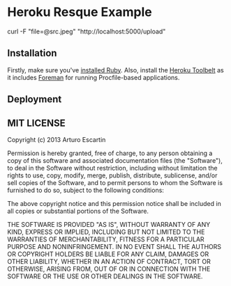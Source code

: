 # Heroku Resque Example

curl -F "file=@src.jpeg" "http://localhost:5000/upload"

## Installation

Firstly, make sure you've [installed Ruby](http://www.ruby-lang.org/en/). Also, install the [Heroku Toolbelt](https://toolbelt.heroku.com/) as it includes [Foreman](https://github.com/ddollar/foreman) for running Procfile-based applications.

## Deployment

## MIT LICENSE

Copyright (c) 2013 Arturo Escartin

Permission is hereby granted, free of charge, to any person obtaining a copy of this software and associated documentation files (the "Software"), to deal in the Software without restriction, including without limitation the rights to use, copy, modify, merge, publish, distribute, sublicense, and/or sell copies of the Software, and to permit persons to whom the Software is furnished to do so, subject to the following conditions:

The above copyright notice and this permission notice shall be included in all copies or substantial portions of the Software.

THE SOFTWARE IS PROVIDED "AS IS", WITHOUT WARRANTY OF ANY KIND, EXPRESS OR IMPLIED, INCLUDING BUT NOT LIMITED TO THE WARRANTIES OF MERCHANTABILITY, FITNESS FOR A PARTICULAR PURPOSE AND NONINFRINGEMENT. IN NO EVENT SHALL THE AUTHORS OR COPYRIGHT HOLDERS BE LIABLE FOR ANY CLAIM, DAMAGES OR OTHER LIABILITY, WHETHER IN AN ACTION OF CONTRACT, TORT OR OTHERWISE, ARISING FROM, OUT OF OR IN CONNECTION WITH THE SOFTWARE OR THE USE OR OTHER DEALINGS IN THE SOFTWARE.
